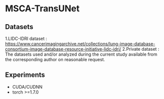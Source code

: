 # MSCA-TransUNet

## Datasets
1.LIDC-IDRI dataset : https://www.cancerimagingarchive.net/collections/lung-image-database-consortium-image-database-resource-initiative-lidc-idri/
2.Private dataset : The datasets used and/or analyzed during the current study available from the corresponding author on reasonable request.
   
## Experiments
* CUDA/CUDNN
* torch >=1.7.0
  


